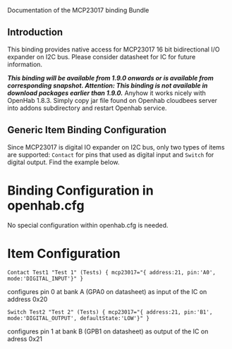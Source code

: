 Documentation of the MCP23017 binding Bundle

## Introduction
This binding provides native access for MCP23017 16 bit bidirectional I/O expander
on I2C bus. Please consider datasheet for IC for future information.

**_This binding will be available from 1.9.0 onwards or is available from corresponding snapshot.
Attention: This binding is not available in download packages earlier than 1.9.0._**
Anyhow it works nicely with OpenHab 1.8.3. Simply copy jar file found on Openhab cloudbees server into
addons subdirectory and restart Openhab service.

## Generic Item Binding Configuration
Since MCP23017 is digital IO expander on I2C bus, only two types of items are supported:
`Contact` for pins that used as digital input and `Switch` for digital output. Find the
example below.

# Binding Configuration in openhab.cfg
No special configuration within openhab.cfg is needed.

# Item Configuration
```
Contact Test1 "Test 1" (Tests) { mcp23017="{ address:21, pin:'A0', mode:'DIGITAL_INPUT'}" }
```
configures pin 0 at bank A (GPA0 on datasheet) as input of the IC on address 0x20

```
Switch Test2 "Test 2" (Tests) { mcp23017="{ address:21, pin:'B1', mode:'DIGITAL_OUTPUT', defaultState:'LOW'}" }
```
configures pin 1 at bank B (GPB1 on datasheet) as output of the IC on adress 0x21
